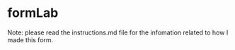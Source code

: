 # formLab

<p>Note: please read the instructions.md file for the infomation related to how I made this form.</p>